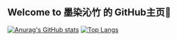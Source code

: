 ## Welcome to 墨染沁竹 的 GitHub主页👋
[![Anurag's GitHub stats](https://github-readme-stats.vercel.app/api?username=LeiChengWang&show_icons=true&theme=ambient_gradient&locale=cn&line_height=20)](https://github.com/anuraghazra/github-readme-stats)
[![Top Langs](https://github-readme-stats.vercel.app/api/top-langs/?username=LeiChengWang&theme=ambient_gradient&layout=compact&locale=cn)](https://github.com/anuraghazra/github-readme-stats)





<!--
**LeiChengWang/LeiChengWang** is a ✨ _special_ ✨ repository because its `README.md` (this file) appears on your GitHub profile.

Here are some ideas to get you started:

- 🔭 I’m currently working on ...
- 🌱 I’m currently learning ...
- 👯 I’m looking to collaborate on ...
- 🤔 I’m looking for help with ...
- 💬 Ask me about ...
- 📫 How to reach me: ...
- 😄 Pronouns: ...
- ⚡ Fun fact: ...
-->
